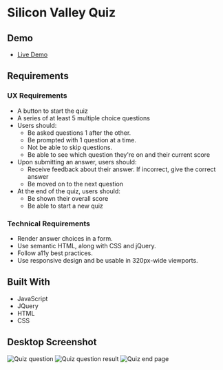 # Silicon Valley Quiz

## Demo

- [Live Demo](https://www.jenniferkerssen.com/silicon-valley-quiz/)

## Requirements
### UX Requirements
* A button to start the quiz
* A series of at least 5 multiple choice questions
* Users should:
    * Be asked questions 1 after the other.
    * Be prompted with 1 question at a time.
    * Not be able to skip questions.
    * Be able to see which question they're on and their current score
* Upon submitting an answer, users should:
    * Receive feedback about their answer. If incorrect, give the correct answer
    * Be moved on to the next question
* At the end of the quiz, users should:
    * Be shown their overall score
    * Be able to start a new quiz

### Technical Requirements
* Render answer choices in a form.
* Use semantic HTML, along with CSS and jQuery.
* Follow a11y best practices.
* Use responsive design and be usable in 320px-wide viewports.

## Built With
* JavaScript
* JQuery
* HTML
* CSS


## Desktop Screenshot

![Quiz question](https://i.imgur.com/swfco7g.png)
![Quiz question result](https://i.imgur.com/edCXNGD.png)
![Quiz end page](https://i.imgur.com/87h11uZ.jpg)

